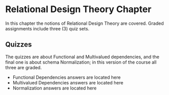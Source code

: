 # Relational Design Theory Chapter

In this chapter the notions of Relational Design Theory are covered. Graded 
assignments include three (3) quiz sets.

## Quizzes

The quizzes are about Functional and Multivalued dependencies, and the final one is about
schema Normalization; in this version of the course all three are graded.

* Functional Dependencies answers are located here
* Multivalued Dependencies answers are located here
* Normalization answers are located here
